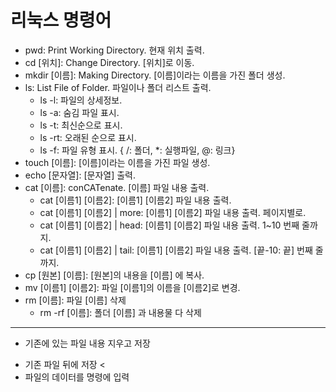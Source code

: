 # 리눅스 명령어

- pwd: Print Working Directory. 현재 위치 출력.
- cd [위치]: Change Directory. [위치]로 이동.
- mkdir [이름]: Making Directory. [이름]이라는 이름을 가진 폴더 생성.
- ls: List File of Folder. 파일이나 폴더 리스트 출력.
  - ls -l: 파일의 상세정보.
  - ls -a: 숨김 파일 표시.
  - ls -t: 최신순으로 표시.
  - ls -rt: 오래된 순으로 표시.
  - ls -f: 파일 유형 표시. { /: 폴더, *: 실행파일, @: 링크}
- touch [이름]: [이름]이라는 이름을 가진 파일 생성.
- echo [문자열]: [문자열] 출력.
- cat [이름]: conCATenate. [이름] 파일 내용 출력.
  - cat [이름1] [이름2]: [이름1] [이름2] 파일 내용 출력.
  - cat [이름1] [이름2] | more: [이름1] [이름2] 파일 내용 출력. 페이지별로.
  - cat [이름1] [이름2] | head: [이름1] [이름2] 파일 내용 출력. 1~10 번째 줄까지.
  - cat [이름1] [이름2] | tail: [이름1] [이름2] 파일 내용 출력. [끝-10: 끝] 번째 줄까지.
- cp [원본] [이름]: [원본]의 내용을 [이름] 에 복사.
- mv [이름1] [이름2]: 파일 [이름1]의 이름을 [이름2]로 변경.
- rm [이름]: 파일 [이름] 삭제
  - rm -rf [이름]: 폴더 [이름] 과 내용물 다 삭제

<hr/>

>
- 기존에 있는 파일 내용 지우고 저장
>>
- 기존 파일 뒤에 저장
<
- 파일의 데이터를 명령에 입력
